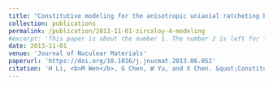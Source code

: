 ```yaml
---
title: "Constitutive modeling for the anisotropic uniaxial ratcheting behavior of Zircaloy-4 alloy at room temperature"
collection: publications
permalink: /publication/2013-11-01-zircaloy-4-modeling
#excerpt: 'This paper is about the number 1. The number 2 is left for future work.'
date: 2013-11-01
venue: 'Journal of Nuculear Materials'
paperurl: 'https://doi.org/10.1016/j.jnucmat.2013.06.052'
citation: 'H Li, <b>M Wen</b>, G Chen, W Yu, and X Chen. &quot;Constitutive modeling for the anisotropic uniaxial ratcheting behavior of Zr-4 alloy at room temperature,&quot; <i>J. Nucl. Mater.</i>, 443, 152-160 (2009).'
---
```


